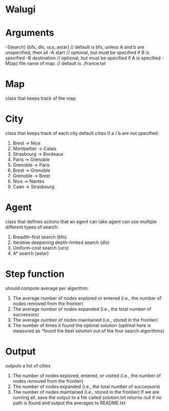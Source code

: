 # Walugi

# Arguments
-S(earch) {bfs, dls, ucs, astar} // default is bfs, unless A and b are unspecified, then all
-A start // optional, but must be specified if B is specified
-B destination // optional, but must be specified if A is specified
-M(ap) file name of map. // default is ./france.txt


# Map
class that keeps track of the map

# City
class that keeps track of each city
default cities if a / b are not specified:
1. Brest -> Nice
2. Montpellier -> Calais
3. Strasbourg -> Bordeaux
4. Paris -> Grenoble
5. Grenoble -> Paris
6. Brest -> Grenoble
7. Grenoble -> Brest
8. Nice -> Nantes
9. Caen -> Strasbourg

# Agent
class that defines actions that an agent can take 
agent can use multiple different types of search:
1. Breadth-first search (bfs)
2. Iterative deepening depth-limited search (dls)
3. Uniform-cost search (ucs) 
4. A* search (astar)

# Step function 
should compute average per algorithm:
1. The average number of nodes explored or entered (i.e., the number of nodes removed
from the frontier)
2. The average number of nodes expanded (i.e., the total number of successors)
3. The average number of nodes maintained (i.e., stored in the frontier)
4. The number of times it found the optimal solution (optimal here is measured as “found
the best solution out of the four search algorithms)

# Output
outputs a list of cities
1. The number of nodes explored, entered, or visited (i.e., the number of nodes removed
from the frontier)
2. The number of nodes expanded (i.e., the total number of successors)
3. The number of nodes maintained (i.e., stored in the frontier)
If we are running all, save the output to a file called solution.txt
returns null if no path is found
and output the averages to README.txt